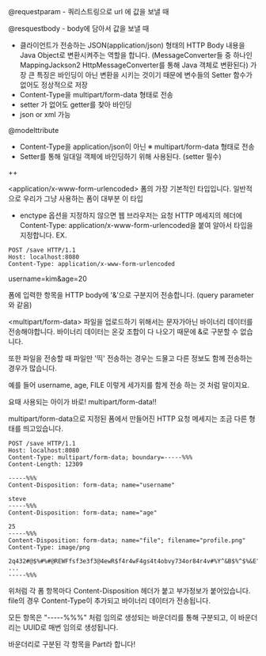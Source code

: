 @requestparam - 쿼리스트링으로 url 에 값을 보낼 때 

@resquestbody - body에 담아서 값을 보낼 때
- 클라이언트가 전송하는 JSON(application/json) 형태의 HTTP Body 내용을 Java Object로 변환시켜주는 역할을 합니다.
(MessageConverter들 중 하나인 MappingJackson2 HttpMessageConverter를 통해 Java 객체로 변환된다)
가장 큰 특징은 바인딩이 아닌 변환을 시키는 것이기 때문에 변수들의 Setter 함수가 없어도 정상적으로 저장
- Content-Type을 multipart/form-data 형태로 전송
- setter 가 없어도 getter를 찾아 바인딩 
- json or xml 가능

@modelttribute 
- Content-Type을 application/json이 아닌 ※ multipart/form-data 형태로 전송
- Setter를 통해 일대일 객체에 바인딩하기 위해 사용된다. (setter 필수)


++ 

<application/x-www-form-urlencoded> 
폼의 가장 기본적인 타입입니다.
일반적으로 우리가 그냥 사용하는 폼이 대부분 이 타입
- enctype 옵션을 지정하지 않으면 웹 브라우저는 요청 HTTP 메세지의 헤더에 Content-Type: application/x-www-form-urlencoded을 붙여 알아서 타입을 지정합니다.
EX.
```
POST /save HTTP/1.1
Host: localhost:8080
Content-Type: application/x-www-form-urlencoded
```
username=kim&age=20

폼에 입력한 항목을 HTTP body에 '&'으로 구분지어 전송합니다. (query parameter와 같음)

<multipart/form-data> 
파일을 업로드하기 위해서는 문자가아닌 바이너리 데이터를 전송해야합니다.
바이너리 데이터는 온갖 조합이 다 나오기 때문에 &로 구분할 수 없습니다.

또한 파일을 전송할 때 파일만 '띡' 전송하는 경우는 드물고 다른 정보도 함께 전송하는 경우가 많습니다.

예를 들어 username, age, FILE 이렇게 세가지를 함게 전송 하는 것 처럼 말이지요.

요때 사용되는 아이가 바로! multipart/form-data!!

multipart/form-data으로 지정된 폼에서 만들어진 HTTP 요청 메세지는 조금 다른 형태를 띄고있습니다.
```
POST /save HTTP/1.1
Host: localhost:8080
Content-Type: multipart/form-data; boundary=-----%%%
Content-Length: 12309

-----%%%
Content-Disposition: form-data; name="username"

steve
-----%%%
Content-Disposition: form-data; name="age"

25
-----%%%
Content-Disposition: form-data; name="file"; filename="profile.png"
Content-Type: image/png

2q432#@$%#%#@REWFfsf3e3f3@4ewR$f4r4wF4gs4t4obvy734or84r4v#%Y^&B$%^$%&E^%$^@%C%$QRTA$f4btwRWwa3rw3r ...
-----%%%
```
위처럼 각 폼 항목마다 Content-Disposition 헤더가 붙고 부가정보가 붙어있습니다.
file의 경우 Content-Type이 추가되고 바이너리 데이터가 전송됩니다.

모든 항목은 "-----%%%" 처럼 임의로 생성되는 바운더리를 통해 구분되고, 이 바운더리는 UUID로 매번 임의로 생성됩니다.

바운더리로 구분된 각 항목을 Part라 합니다!
